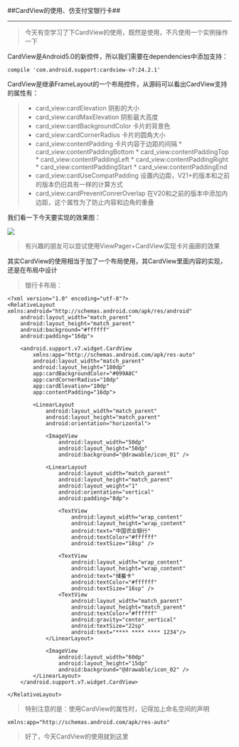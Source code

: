 ##CardView的使用、仿支付宝银行卡##


----------
>今天有空学习了下CardView的使用，既然是使用，不凡使用一个实例操作一下

CardView是Android5.0的新控件，所以我们需要在dependencies中添加支持：

```
compile 'com.android.support:cardview-v7:24.2.1'
```
CardView是继承FrameLayout的一个布局控件，从源码可以看出CardView支持的属性有：

>* card_view:cardElevation 阴影的大小
>* card_view:cardMaxElevation 阴影最大高度
>* card_view:cardBackgroundColor 卡片的背景色
>* card_view:cardCornerRadius 卡片的圆角大小
>* card_view:contentPadding 卡片内容于边距的间隔
	* card_view:contentPaddingBottom
	* card_view:contentPaddingTop
	* card_view:contentPaddingLeft
	* card_view:contentPaddingRight
	* card_view:contentPaddingStart
	* card_view:contentPaddingEnd
>* card_view:cardUseCompatPadding 设置内边距，V21+的版本和之前的版本仍旧具有一样的计算方式
>* card_view:cardPreventConrerOverlap 在V20和之前的版本中添加内边距，这个属性为了防止内容和边角的重叠

我们看一下今天要实现的效果图：

![](http://img.blog.csdn.net/20161015121820736)

>有兴趣的朋友可以尝试使用ViewPager+CardView实现卡片画廊的效果

其实CardView的使用相当于加了一个布局使用，其CardView里面内容的实现，还是在布局中设计

>银行卡布局：

```
<?xml version="1.0" encoding="utf-8"?>
<RelativeLayout xmlns:android="http://schemas.android.com/apk/res/android"
    android:layout_width="match_parent"
    android:layout_height="match_parent"
    android:background="#ffffff"
    android:padding="16dp">

    <android.support.v7.widget.CardView
        xmlns:app="http://schemas.android.com/apk/res-auto"
        android:layout_width="match_parent"
        android:layout_height="180dp"
        app:cardBackgroundColor="#099A8C"
        app:cardCornerRadius="10dp"
        app:cardElevation="10dp"
        app:contentPadding="16dp">

        <LinearLayout
            android:layout_width="match_parent"
            android:layout_height="match_parent"
            android:orientation="horizontal">

            <ImageView
                android:layout_width="50dp"
                android:layout_height="50dp"
                android:background="@drawable/icon_01" />

            <LinearLayout
                android:layout_width="match_parent"
                android:layout_height="match_parent"
                android:layout_weight="1"
                android:orientation="vertical"
                android:padding="8dp">

                <TextView
                    android:layout_width="wrap_content"
                    android:layout_height="wrap_content"
                    android:text="中国农业银行"
                    android:textColor="#ffffff"
                    android:textSize="18sp" />

                <TextView
                    android:layout_width="wrap_content"
                    android:layout_height="wrap_content"
                    android:text="储蓄卡"
                    android:textColor="#ffffff"
                    android:textSize="16sp" />
                <TextView
                    android:layout_width="match_parent"
                    android:layout_height="match_parent"
                    android:textColor="#ffffff"
                    android:gravity="center_vertical"
                    android:textSize="22sp"
                    android:text="**** **** **** 1234"/>
            </LinearLayout>

            <ImageView
                android:layout_width="60dp"
                android:layout_height="15dp"
                android:background="@drawable/icon_02" />
        </LinearLayout>
    </android.support.v7.widget.CardView>

</RelativeLayout>

```

>特别注意的是：使用CardView的属性时，记得加上命名空间的声明

```
xmlns:app="http://schemas.android.com/apk/res-auto"
```

>好了，今天CardView的使用就到这里